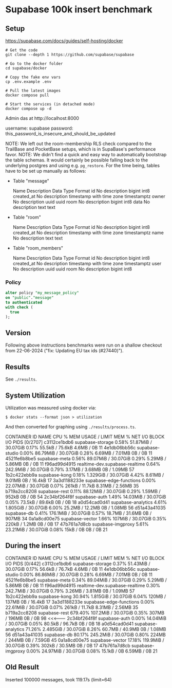 # Supabase 100k insert benchmark

## Setup

https://supabase.com/docs/guides/self-hosting/docker

```
# Get the code
git clone --depth 1 https://github.com/supabase/supabase

# Go to the docker folder
cd supabase/docker

# Copy the fake env vars
cp .env.example .env

# Pull the latest images
docker compose pull

# Start the services (in detached mode)
docker compose up -d
```

Admin das at http://localhost:8000

username: supabase
password: this_password_is_insecure_and_should_be_updated

NOTE: We left out the room-membership RLS check compared to the TrailBase and
PocketBase setups, which is in SupaBase's performance favor.
NOTE: We didn't find a quick and easy way to automatically bootstrap the table
schemas. It would certainly be possible falling back to the underlying postgres
and using e.g. `pg_restore`.
For the time being, tables have to be set up manually as follows:

* Table "message"

  Name        Description      Data Type                 Format
  id          No description   bigint                    int8
  created_at  No description   timestamp with time zone  timestamptz
  owner       No description   uuid                      uuid
  room        No description   bigint                    int8
  data        No description   text                      text

* Table "room"

  Name        Description      Data Type                 Format
  id          No description   bigint                    int8
  created_at  No description   timestamp with time zone  timestamptz
  name        No description   text                      text

* Table "room_members"

  Name        Description      Data Type                 Format
  id          No description   bigint                    int8
  created_at  No description   timestamp with time zone  timestamptz
  user        No description   uuid                      uuid
  room        No description   bigint                    int8

### Policy

```sql
alter policy "my_message_policy"
on "public"."message"
to authenticated
with check (
  true
);
```

## Version

Following above instructions benchmarks were run on a shallow checkout from
22-06-2024 ("fix: Updating EU tax ids (#27440)").

## Results

See `./results`.

## System Utilization

Utilization was measured using docker via:

    $ docker stats --format json > utilization

And then converted for graphing using `./results/process.ts`.


CONTAINER ID   NAME                             CPU %     MEM USAGE / LIMIT     MEM %     NET I/O           BLOCK I/O         PIDS                                                      [0/2707]
c3112ce1bdb6   supabase-storage                 0.58%     51.87MiB / 30.07GiB   0.17%     55.5kB / 75.6kB   4.6MB / 0B        11
4e1db06bb56c   supabase-studio                  0.00%     86.79MiB / 30.07GiB   0.28%     6.69MB / 7.01MB   0B / 0B           11
4521fe6b8be5   supabase-meta                    0.56%     89.07MiB / 30.07GiB   0.29%     5.29MB / 5.86MB   0B / 0B           11
f96ad99d4915   realtime-dev.supabase-realtime   0.64%     242.9MiB / 30.07GiB   0.79%     3.17MB / 3.68MB   0B / 1.09MB       57
1b2c422ebb9a   supabase-kong                    0.18%     1.329GiB / 30.07GiB   4.42%     8.61MB / 9.01MB   0B / 16.4kB       17
3a3d1188233e   supabase-edge-functions          0.00%     22.07MiB / 30.07GiB   0.07%     261kB / 11.7kB    8.31MB / 2.56MB   35
b719a2cc8208   supabase-rest                    0.11%     88.12MiB / 30.07GiB   0.29%     1.59MB / 952kB    0B / 0B           54
2c34bf264f8f   supabase-auth                    1.49%     14.03MiB / 30.07GiB   0.05%     73.5kB / 89.6kB   0B / 0B           18
a0d54cad0d41   supabase-analytics               4.61%     1.805GiB / 30.07GiB   6.00%     25.2MB / 12.2MB   0B / 1.08MB       56
d51a43a41035   supabase-db                      0.41%     176.1MiB / 30.07GiB   0.57%     18.7MB / 31.6MB   0B / 907MB        34
0a1a8cd00e75   supabase-vector                  1.66%     107MiB / 30.07GiB     0.35%     220kB / 1.2MB     0B / 0B           17
47b761a7d8cb   supabase-imgproxy                5.61%     23.21MiB / 30.07GiB   0.08%     15kB / 0B         0B / 0B           21

## During the insert

CONTAINER ID   NAME                             CPU %     MEM USAGE / LIMIT     MEM %     NET I/O           BLOCK I/O         PIDS                                                       [0/442]
c3112ce1bdb6   supabase-storage                 0.37%     51.43MiB / 30.07GiB   0.17%     56.6kB / 76.7kB   4.6MB / 0B        11
4e1db06bb56c   supabase-studio                  0.00%     86.86MiB / 30.07GiB   0.28%     6.69MB / 7.01MB   0B / 0B           11
4521fe6b8be5   supabase-meta                    0.34%     89.04MiB / 30.07GiB   0.29%     5.29MB / 5.86MB   0B / 0B           11
f96ad99d4915   realtime-dev.supabase-realtime   0.30%     242.7MiB / 30.07GiB   0.79%     3.26MB / 3.81MB   0B / 1.09MB       57
1b2c422ebb9a   supabase-kong                    30.94%    1.815GiB / 30.07GiB   6.04%     120MB / 137MB     0B / 16.4kB       17
3a3d1188233e   supabase-edge-functions          0.00%     22.61MiB / 30.07GiB   0.07%     261kB / 11.7kB    8.31MB / 2.56MB   35
b719a2cc8208   supabase-rest                    679.40%   107.2MiB / 30.07GiB   0.35%     307MB / 196MB     0B / 0B           98  <<<---
2c34bf264f8f   supabase-auth                    0.00%     14.04MiB / 30.07GiB   0.05%     80.5kB / 96.7kB   0B / 0B           18
a0d54cad0d41   supabase-analytics               71.26%    2.485GiB / 30.07GiB   8.26%     60.7MB / 40.9MB   0B / 1.08MB       56
d51a43a41035   supabase-db                      80.17%    245.2MiB / 30.07GiB   0.80%     224MB / 244MB     0B / 7.59GB       45
0a1a8cd00e75   supabase-vector                  17.18%    119.9MiB / 30.07GiB   0.39%     302kB / 30.5MB    0B / 0B           17
47b761a7d8cb   supabase-imgproxy                0.00%     24.97MiB / 30.07GiB   0.08%     15.1kB / 0B       6.59MB / 0B       21

## Old Result

Inserted 100000 messages, took 119.17s (limit=64)
